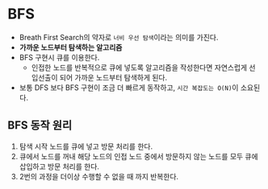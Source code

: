 # BFS
- Breath First Search의 약자로 `너비 우선 탐색`이라는 의미를 가진다.
- **가까운 노드부터 탐색하는 알고리즘**
- BFS 구현시 큐를 이용한다.
    - 인접한 노드를 반복적으로 큐에 넣도록 알고리즘을 작성한다면 자연스럽게 선입선출이 되어 가까운 노드부터 탐색하게 된다.
- 보통 DFS 보다 BFS 구현이 조금 더 빠르게 동작하고, `시간 복잡도는 O(N)`이 소요된다.

## BFS 동작 원리
1. 탐색 시작 노드를 큐에 넣고 방문 처리를 한다.
2. 큐에서 노드를 꺼내 해당 노드의 인접 노드 중에서 방문하지 않는 노드를 모두 큐에 삽입하고 방문 처리를 한다.
3. 2번의 과정을 더이상 수행할 수 없을 때 까지 반복한다.



